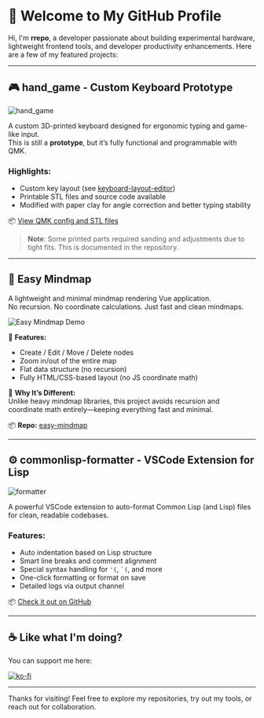 # 👋 Welcome to My GitHub Profile

Hi, I'm **rrepo**, a developer passionate about building experimental hardware, lightweight frontend tools, and developer productivity enhancements. Here are a few of my featured projects:

---

## 🎮 hand_game - Custom Keyboard Prototype

![hand_game](https://i.imgur.com/8W6ofcq.jpeg)

A custom 3D-printed keyboard designed for ergonomic typing and game-like input.  
This is still a **prototype**, but it’s fully functional and programmable with QMK.

### Highlights:
- Custom key layout (see [keyboard-layout-editor](https://www.keyboard-layout-editor.com/))
- Printable STL files and source code available
- Modified with paper clay for angle correction and better typing stability

📦 [View QMK config and STL files](https://github.com/rrepo/hand_game)

> **Note**: Some printed parts required sanding and adjustments due to tight fits. This is documented in the repository.

---

## 🧠 Easy Mindmap

A lightweight and minimal mindmap rendering Vue application.  
No recursion. No coordinate calculations. Just fast and clean mindmaps.

![Easy Mindmap Demo](https://github.com/[YOUR_USERNAME]/easy-mindmap/blob/main/demo.gif](https://github.com/rrepo/easy-mindmap-renderer-demo/blob/main/demo.gif))

🔧 **Features:**
- Create / Edit / Move / Delete nodes
- Zoom in/out of the entire map
- Flat data structure (no recursion)
- Fully HTML/CSS-based layout (no JS coordinate math)

🌿 **Why It’s Different:**  
Unlike heavy mindmap libraries, this project avoids recursion and coordinate math entirely—keeping everything fast and minimal.

📦 **Repo:** [easy-mindmap](https://github.com/[YOUR_USERNAME]/easy-mindmap)

---

## ⚙️ commonlisp-formatter - VSCode Extension for Lisp

![formatter](https://i.imgur.com/Za9dkBk.gif)

A powerful VSCode extension to auto-format Common Lisp (and Lisp) files for clean, readable codebases.

### Features:
- Auto indentation based on Lisp structure
- Smart line breaks and comment alignment
- Special syntax handling for `'(`, `` `( ``, and more
- One-click formatting or format on save
- Detailed logs via output channel

📦 [Check it out on GitHub](https://github.com/rrepo/commonlisp-formatter)

---

## ☕ Like what I'm doing?

You can support me here:

[![ko-fi](https://ko-fi.com/img/githubbutton_sm.svg)](https://ko-fi.com/X8X8WJMKD)

---

Thanks for visiting! Feel free to explore my repositories, try out my tools, or reach out for collaboration.
